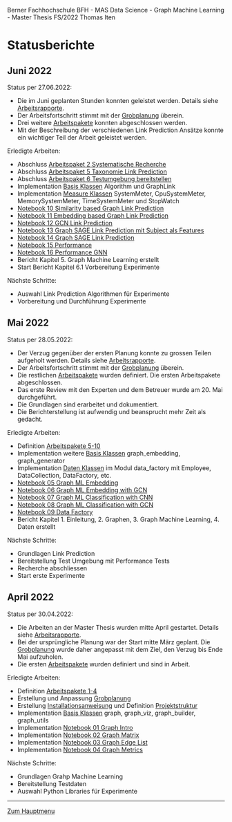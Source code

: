 Berner Fachhochschule BFH - MAS Data Science - Graph Machine Learning - Master Thesis FS/2022 Thomas Iten

# Statusberichte

## Juni 2022
Status per 27.06.2022:
- Die im Juni geplanten Stunden konnten geleistet werden. Details siehe [Arbeitsrapporte](workreports.md).
- Der Arbeitsfortschritt stimmt mit der [Grobplanung](planning.md) überein.
- Drei weitere [Arbeitspakete](workpackages.md) konnten abgeschlossen werden.
- Mit der Beschreibung der verschiedenen Link Prediction Ansätze konnte ein wichtiger Teil der Arbeit geleistet werden.

Erledigte Arbeiten:
- Abschluss [Arbeitspaket 2 Systematische Recherche](workpackages.md)
- Abschluss [Arbeitspaket 5 Taxonomie Link Prediction](workpackages.md)
- Abschluss [Arbeitspaket 6 Testumgebung bereitstellen](workpackages.md)
- Implementation [Basis Klassen](../graph/) Algorithm und GraphLink
- Implementation [Measure Klassen](../measure/) SystemMeter, CpuSystemMeter, MemorySystemMeter, TimeSystemMeter und StopWatch
- [Notebook 10 Similarity based Graph Link Prediction](../notebooks/nb10-glp-similarity.ipynb)
- [Notebook 11 Embedding based Graph Link Prediction](../notebooks/nb11-glp-embedding.ipynb)
- [Notebook 12 GCN Link Prediction](../notebooks/nb12-glp-gcn.ipynb)
- [Notebook 13 Graph SAGE Link Prediction mit Subject als Features](../notebooks/nb13-glp-graph-sage-subject.ipynb)
- [Notebook 14 Graph SAGE Link Prediction](../notebooks/nb14-glp-graph-sage.ipynb)
- [Notebook 15 Performance](../notebooks/nb15-performance.ipynb)
- [Notebook 16 Performance GNN](../notebooks/nb16-performance-gnn.ipynb)
- Bericht Kapitel 5. Graph Machine Learning erstellt
- Start Bericht Kapitel 6.1 Vorbereitung Experimente 

Nächste Schritte:
- Auswahl Link Prediction Algorithmen für Experimente
- Vorbereitung und Durchführung Experimente

## Mai 2022
Status per 28.05.2022:
- Der Verzug gegenüber der ersten Planung konnte zu grossen Teilen aufgeholt werden. Details siehe [Arbeitsrapporte](workreports.md).
- Der Arbeitsfortschritt stimmt mit der [Grobplanung](planning.md) überein.
- Die restlichen [Arbeitspakete](workpackages.md) wurden definiert. Die ersten Arbeitspakete abgeschlossen.
- Das erste Review mit den Experten und dem Betreuer wurde am 20. Mai durchgeführt.
- Die Grundlagen sind erarbeitet und dokumentiert. 
- Die Berichterstellung ist aufwendig und beansprucht mehr Zeit als gedacht.

Erledigte Arbeiten:
- Definition [Arbeitspakete 5-10](workpackages.md)
- Implementation weitere [Basis Klassen](../graph/) graph_embedding, graph_generator
- Implementation [Daten Klassen](../graph/) im Modul data_factory mit Employee, DataCollection, DataFactory, etc.
- [Notebook 05 Graph ML Embedding](../notebooks/nb05-gml-embedding.ipynb)
- [Notebook 06 Graph ML Embedding with GCN](../notebooks/nb06-gml-gcn-unsupervised-embedding.ipynb)
- [Notebook 07 Graph ML Classification with CNN](../notebooks/nb07-gml-cnn-supervised-graph-classification.ipynb)
- [Notebook 08 Graph ML Classification with GCN](../notebooks/nb08-gml-gcn-supervised-graph-classification.ipynb)
- [Notebook 09 Data Factory](../notebooks/nb09-data-factory.ipynb)
- Bericht Kapitel 1. Einleitung, 2. Graphen, 3. Graph Machine Learning, 4. Daten erstellt

Nächste Schritte:
- Grundlagen Link Prediction 
- Bereitstellung Test Umgebung mit Performance Tests 
- Recherche abschliessen
- Start erste Experimente

## April 2022
Status per 30.04.2022:
- Die Arbeiten an der Master Thesis wurden mitte April gestartet. Details siehe [Arbeitsrapporte](workreports.md).
- Bei der ursprüngliche Planung war der Start mitte März geplant. Die [Grobplanung](planning.md) wurde daher angepasst mit dem Ziel, den Verzug bis Ende Mai aufzuholen.
- Die ersten [Arbeitspakete](workpackages.md) wurden definiert und sind in Arbeit.

Erledigte Arbeiten:
- Definition [Arbeitspakete 1-4](workpackages.md)
- Erstellung und Anpassung [Grobplanung](planning.md)
- Erstellung [Installationsanweisung](installation.md) und Definition [Projektstruktur](structure.md)
- Implementation [Basis Klassen](../graph/) graph, graph_viz, graph_builder, graph_utils
- Implementation [Notebook 01 Graph Intro](../notebooks/nb01-graph-intro.ipynb)
- Implementation [Notebook 02 Graph Matrix](../notebooks/nb02-graph-matrix.ipynb)
- Implementation [Notebook 03 Graph Edge List](../notebooks/nb03-graph-edge-list.ipynb)
- Implementation [Notebook 04 Graph Metrics](../notebooks/nb04-graph-metrics.ipynb)

Nächste Schritte:
- Grundlagen Grahp Machine Learning 
- Bereitstellung Testdaten
- Auswahl Python Libraries für Experimente

---
[Zum Hauptmenu](../README.md)